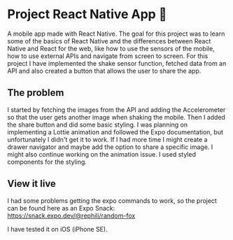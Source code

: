 # Project React Native App 📱

A mobile app made with React Native. The goal for this project was to learn some of the basics of React Native and the differences between React Native and React for the web, like how to use the sensors of the mobile, how to use external APIs and navigate from screen to screen. For this project I have implemented the shake sensor function, fetched data from an API and also created a button that allows the user to share the app.

## The problem

I started by fetching the images from the API and adding the Accelerometer so that the user gets another image when shaking the mobile. Then I added the share button and did some basic styling.
I was planning on implementing a Lottie animation and followed the Expo documentation, but unfortunately I didn't get it to work. If I had more time I might create a drawer navigator and maybe add the option to share a specific image. I might also continue working on the animation issue. I used styled components for the styling.

## View it live

I had some problems getting the expo commands to work, so the project can be found here as an Expo Snack:
https://snack.expo.dev/@rephili/random-fox

I have tested it on iOS (iPhone SE).
